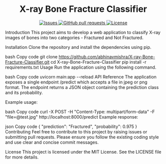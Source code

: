 <h1 align="center"> X-ray Bone Fracture Classifier</h1> <p align="center"> <a href="https://github.com/abhinavmishra/X-ray-Bone-Fracture-Classifier/issues"> <img alt="Issues" src="https://img.shields.io/github/issues/abhinavmishra/X-ray-Bone-Fracture-Classifier?style=flat-square" /> </a> <a href="https://github.com/abhinavmishra/X-ray-Bone-Fracture-Classifier/pulls"> <img alt="GitHub pull requests" src="https://img.shields.io/github/issues-pr/abhinavmishra/X-ray-Bone-Fracture-Classifier?style=flat-square" /> </a> <a href="https://github.com/abhinavmishra/X-ray-Bone-Fracture-Classifier/blob/master/LICENSE"> <img alt="License" src="https://img.shields.io/github/license/abhinavmishra/X-ray-Bone-Fracture-Classifier?style=flat-square" /> </a> </p>
Introduction
This project aims to develop a web application to classify X-ray images of bones into two categories - Fractured and Not Fractured.

Installation
Clone the repository and install the dependencies using pip.

bash
Copy code
git clone https://github.com/abhinavmishra/X-ray-Bone-Fracture-Classifier.git
cd X-ray-Bone-Fracture-Classifier
pip install -r requirements.txt
Usage
Run the application using the following command.

bash
Copy code
uvicorn main:app --reload
API Reference
The application exposes a single endpoint /predict which accepts a file in jpeg or png format. The endpoint returns a JSON object containing the prediction class and its probability.

Example usage:

bash
Copy code
curl -X POST -H "Content-Type: multipart/form-data" -F "file=@test.jpg" http://localhost:8000/predict
Example response:

json
Copy code
{
    "prediction": "Fractured",
    "probability": 0.975
}
Contributing
Feel free to contribute to this project by raising issues or submitting pull requests. Please ensure you follow the existing coding style and use clear and concise commit messages.

License
This project is licensed under the MIT License. See the LICENSE file for more details.

